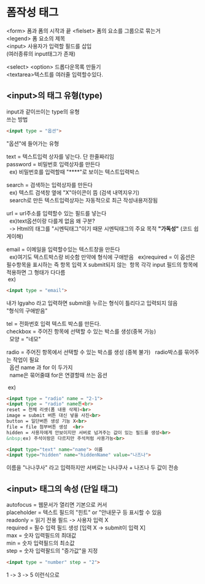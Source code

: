 # 폼작성 태그

\<form\> 폼과 폼의 시작과 끝
\<fielset\> 폼의 요소를 그룹으로 묶는거<br>
\<legend\> 폼 요소의 제목<br>
\<input\> 사용자가 입력할 필드를 삽입<br>
\(여러종류의 input태그가 존재)
<P></P>

\<select\> \<option\> 드롭다운목록 만들기<br>
\<textarea>텍스트를 여러줄 입력할수있다.


## \<input\>의 태그 유형(type)
input과 같이쓰이는 type의 유형<br>
쓰는 방법
```html
<input type = "옵션">
```
"옵션"에 들어가는 유형

text = 텍스트입력 상자를 넣는다. 단 한줄짜리임<br>
password = 비밀번호 입력상자를 만든다<br>
&nbsp; ex) 비밀번호를 입력할때 "****"로 보이는 텍스트입력박스
<p></p>
search = 검색하는 입력상자를 만든다<br>
&nbsp; ex) 텍스트 검색창 옆에 "X"아이콘이 뜸 (검색 내역지우기)<br>
&nbsp; search로 만든 텍스트입력상자는 자동적으로 최근 작성내용저장됨
<p></p>
url = url주소를 입력할수 있는 필드를 넣는다<br>
&nbsp; ex)text옵션이랑 다를게 없음 왜 구분?<br>
&nbsp; -> Html의 태그를 "시멘틱태그"이기 때문 시멘틱태그의 주요 목적 <b>"가독성"</b> (코드 쉽게이해)
<p></p>

email = 이메일을 입력할수있는 텍스트창을 만든다<br>
&nbsp; ex)여기도 텍스트박스랑 비슷함 만약에 형식에 구애받음
&nbsp; ex)required = 이 옵션은 필수항목을 표시하는 즉 항목 입력 X submit되지 않는 
&nbsp;항목 각각 input 필드의 항목에 적용하면 그 형태가 다다름
<br>
&nbsp;ex)

```html 
<input type = "email">
```
내가 lgyaho 라고 입력하면 submit을 누르는 형식이 틀리다고 입력되지 않음<br>
"형식의 구애받음"
<p></p>
tel = 전화번호 입력 텍스트 박스를 만든다.
<br>
checkbox = 주어진 항목에 선택할 수 있는 박스를 생성(중복 가능)<br>
&nbsp; 모양 = "네모"
<p></p>
radio = 주어진 항목에서 선택할 수 있는 박스를 생성 (중복 불가)
&nbsp; radio박스를 묶어주는 작업이 필요<br>
&nbsp; 옵션 name 과 for 이 두가지<br>
&nbsp; name은 묶어줄떄 for은 연결할때 쓰는 옵션

&nbsp;ex)
```html
<input type = "radio" name = "2-1"> 
<input type = "radio" name튼<br>
reset = 천체 리셋(폼 내용 삭제)<br>
image = submit 버튼 대신 넣을 사진<br>
button = 일단버튼 생성 기능 X<br>
file = file 첨부버튼 생성  <br>
hidden = 사용자에게 안보이지만 서버로 넘겨주는 값이 있는 필드를 생성<br>
&nbsp;ex) 주석이랑은 다르지만 주석처럼 사용가능<br>
```

```html
<input type="text" name="name"> 이름
<input type="hidden" name="hiddenName" value="나즈나">
```
이름을 "나나쿠사" 라고 입력하지만 서버로는 나나쿠사 + 나즈나 두 값이 전송

## \<input\> 태그의 속성 (단일 태그)
autofocus = 웹문서가 열리면 기본으로 커서<br>
placeholder = 텍스트 필드의 "힌트" or "안내문구 등 표시할 수 있음<br>
readonly = 읽기 전용 필드 -> 사용자 입력 X<br>
required = 필수 입력 필드 생성 [입력 X -> submit이 입력 X]<br>
max = 숫자 입력필드의 최대값<Br>
min = 숫자 입력필드의 최소값<br>
step = 숫자 입력팔드의 "증가값"을 지정
```html
<input type = "number" step = "2">
```
1 -> 3 -> 5 이런식으로







